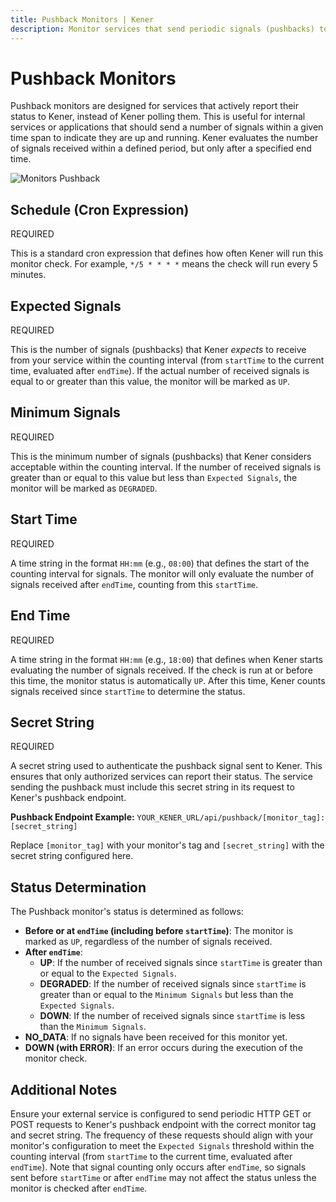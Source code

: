 ```yaml
---
title: Pushback Monitors | Kener
description: Monitor services that send periodic signals (pushbacks) to Kener.
---
```


# Pushback Monitors

Pushback monitors are designed for services that actively report their status to Kener, instead of Kener polling them. This is useful for internal services or applications that should send a number of signals within a given time span to indicate they are up and running. Kener evaluates the number of signals received within a defined period, but only after a specified end time.

<div class="border rounded-md">

![Monitors Pushback](/documentation/m_pushback.png)

</div>

## Schedule (Cron Expression)

<span class="text-red-500 text-xs font-semibold">
	REQUIRED
</span>

This is a standard cron expression that defines how often Kener will run this monitor check. For example, `*/5 * * * *` means the check will run every 5 minutes.

## Expected Signals

<span class="text-red-500 text-xs font-semibold">
	REQUIRED
</span>

This is the number of signals (pushbacks) that Kener *expects* to receive from your service within the counting interval (from `startTime` to the current time, evaluated after `endTime`). If the actual number of received signals is equal to or greater than this value, the monitor will be marked as `UP`.

## Minimum Signals

<span class="text-red-500 text-xs font-semibold">
	REQUIRED
</span>

This is the minimum number of signals (pushbacks) that Kener considers acceptable within the counting interval. If the number of received signals is greater than or equal to this value but less than `Expected Signals`, the monitor will be marked as `DEGRADED`.

## Start Time

<span class="text-red-500 text-xs font-semibold">
	REQUIRED
</span>

A time string in the format `HH:mm` (e.g., `08:00`) that defines the start of the counting interval for signals. The monitor will only evaluate the number of signals received after `endTime`, counting from this `startTime`.

## End Time

<span class="text-red-500 text-xs font-semibold">
	REQUIRED
</span>

A time string in the format `HH:mm` (e.g., `18:00`) that defines when Kener starts evaluating the number of signals received. If the check is run at or before this time, the monitor status is automatically `UP`. After this time, Kener counts signals received since `startTime` to determine the status.

## Secret String

<span class="text-red-500 text-xs font-semibold">
	REQUIRED
</span>

A secret string used to authenticate the pushback signal sent to Kener. This ensures that only authorized services can report their status. The service sending the pushback must include this secret string in its request to Kener's pushback endpoint.

**Pushback Endpoint Example:**
`YOUR_KENER_URL/api/pushback/[monitor_tag]:[secret_string]`

Replace `[monitor_tag]` with your monitor's tag and `[secret_string]` with the secret string configured here.

## Status Determination

The Pushback monitor's status is determined as follows:

- **Before or at `endTime` (including before `startTime`)**: The monitor is marked as `UP`, regardless of the number of signals received.
- **After `endTime`**:
  - **UP**: If the number of received signals since `startTime` is greater than or equal to the `Expected Signals`.
  - **DEGRADED**: If the number of received signals since `startTime` is greater than or equal to the `Minimum Signals` but less than the `Expected Signals`.
  - **DOWN**: If the number of received signals since `startTime` is less than the `Minimum Signals`.
- **NO_DATA**: If no signals have been received for this monitor yet.
- **DOWN (with ERROR)**: If an error occurs during the execution of the monitor check.

## Additional Notes

Ensure your external service is configured to send periodic HTTP GET or POST requests to Kener's pushback endpoint with the correct monitor tag and secret string. The frequency of these requests should align with your monitor's configuration to meet the `Expected Signals` threshold within the counting interval (from `startTime` to the current time, evaluated after `endTime`). Note that signal counting only occurs after `endTime`, so signals sent before `startTime` or after `endTime` may not affect the status unless the monitor is checked after `endTime`.
